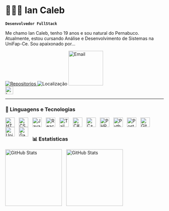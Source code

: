 # 👩🏻‍💻 Ian Caleb

**`Desenvolvedor FullStack`**

Me chamo Ian Caleb, tenho 19 anos e sou natural do Pernabuco. Atualmente, estou cursando Análise e Desenvolvimento de Sistemas na UniFap-Ce. Sou apaixonado por... 

<p>
  <a href="https://github.com/IanCaleb?tab=repositories">
    <img 
      alt="Repositorios" 
      title="Repositorios"
      src="https://custom-icon-badges.demolab.com/badge/-My%20Repos-blue?style=for-the-badge&logoColor=white&logo=repo"
    />
  </a>
  <a>
    <img 
      alt="Localização" 
      title="Localização"
      src="https://custom-icon-badges.demolab.com/badge/Juazeiro-PE-blue?style=for-the-badge&logo=location&logoColor=white"
    />
  </a>
  <a href="https://mail.google.com/mail/?view=cm&fs=1&to=ivusaw1227@gmail.com&su=Contato%20do%20GitHub&body=Olá,%20vim%20pelo%20seu%20github%20e%20gostaria%20de%20falar%20sobre...">
    <img
      alt="Email"
      title="Email"
      src="https://custom-icon-badges.demolab.com/badge/My%20Email-E61B23.svg?logo=mail"
      width="110"
      >
  </a>
  <br>
    <img
      alt="Lest-commit" 
      title="Lest-commit"
      src="https://custom-icon-badges.demolab.com/github/last-commit/IanCaleb/IanCaleb?logo=history&logoColor=white"
      height="25"
    />

  
</p>



---

### 🤖 Linguagens e Tecnologias

<img 
    align="left" 
    alt="HTML"
    title="HTML" 
    width="30px" 
    style="padding-right: 10px;" 
    src="https://cdn.jsdelivr.net/gh/devicons/devicon@latest/icons/html5/html5-original.svg" 
/>
<img 
    align="left" 
    alt="CSS" 
    title="CSS"
    width="30px" 
    style="padding-right: 10px;" 
    src="https://cdn.jsdelivr.net/gh/devicons/devicon@latest/icons/css3/css3-original.svg" 
/>
<img 
    align="left" 
    alt="JavaScript" 
    title="JavaScript"
    width="30px" 
    style="padding-right: 10px;" 
    src="https://cdn.jsdelivr.net/gh/devicons/devicon@latest/icons/javascript/javascript-original.svg" 
/>

<img 
    align="left" 
    alt="React"
    title="React" 
    width="30px" 
    style="padding-right: 10px;" 
    src="https://cdn.jsdelivr.net/gh/devicons/devicon@latest/icons/react/react-original.svg" 
/>

<img 
    align="left" 
    alt="Tailwind" 
    title="Tailwind"
    width="30px" 
    style="padding-right: 10px;" 
    src="https://cdn.jsdelivr.net/gh/devicons/devicon@latest/icons/tailwindcss/tailwindcss-original.svg" 
/>

<img 
    align="left" 
    alt="C#" 
    title="C#"
    width="30px" 
    style="padding-right: 10px;" 
    src="https://upload.wikimedia.org/wikipedia/commons/thumb/b/bd/Logo_C_sharp.svg/1200px-Logo_C_sharp.svg.png" 
/>

<img 
    align="left" 
    alt="C++" 
    title="C++"
    width="30px" 
    style="padding-right: 10px;" 
    src="https://upload.wikimedia.org/wikipedia/commons/thumb/1/18/ISO_C%2B%2B_Logo.svg/1822px-ISO_C%2B%2B_Logo.svg.png" 
/>

<img 
    align="left" 
    alt="PHP" 
    title="PHP"
    width="30px" 
    style="padding-right: 10px;" 
    src="https://cdn.jsdelivr.net/gh/devicons/devicon@latest/icons/php/php-original.svg" 
/>

<img 
    align="left" 
    alt="Python" 
    title="Python"
    width="30px" 
    style="padding-right: 10px;" 
    src="https://cdn.jsdelivr.net/gh/devicons/devicon@latest/icons/python/python-original.svg" 
/>

<img 
    align="left" 
    alt="Postgresql" 
    title="Postgres"
    width="30px" 
    style="padding-right: 10px;" 
    src="https://upload.wikimedia.org/wikipedia/commons/thumb/2/29/Postgresql_elephant.svg/1200px-Postgresql_elephant.svg.png" 
/>

<img 
    align="left" 
    alt="Git" 
    title="Git"
    width="30px" 
    style="padding-right: 10px;" 
    src="https://cdn.jsdelivr.net/gh/devicons/devicon@latest/icons/git/git-original.svg" 
/>

<img 
    align="left" 
    alt="Unity" 
    title="Unity"
    width="30px" 
    style="padding-right: 10px;" 
    src="https://img.icons8.com/ios_filled/512/FFFFFF/unity.png" 
/>

<img 
    align="left" 
    alt="GameMaker 2.0" 
    title="GameMaker 2.0"
    width="30px" 
    style="padding-right: 10px;" 
    src="https://www.svgrepo.com/show/373618/gamemaker2.svg" 
/>







<br/>
<br/>

### 📊 Estatísticas

<div>
  <img 
    align="center" 
    alt="GitHub Stats" 
    height="180" 
    style="padding-right: 10px;" 
    src="https://github-readme-stats.vercel.app/api?username=IanCaleb&show_icons=true&theme=tokyonight&include_all_commits=true&locale=pt-br" 
  />
  <img 
      align="center" 
      alt="GitHub Stats" 
      height="180" 
      src="https://github-readme-stats.vercel.app/api/top-langs/?username=IanCaleb&theme=tokyonight&layout=compact&custom_title=Tecnologias&langs_count=9" 
  />
</div>



